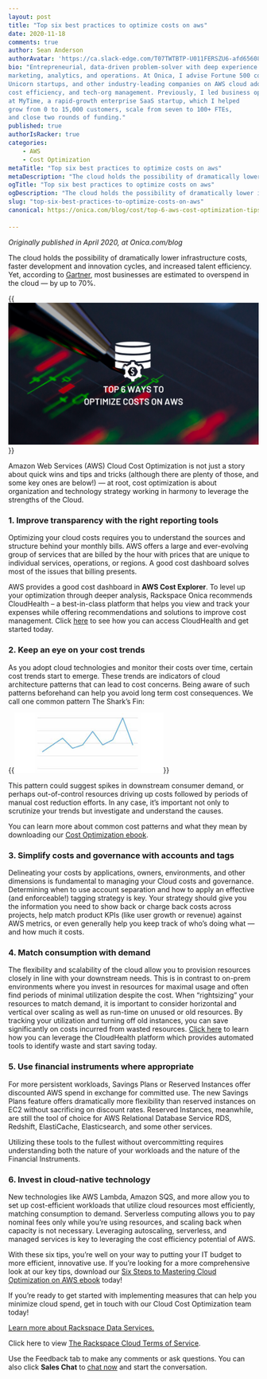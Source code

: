 ```yaml
---
layout: post
title: "Top six best practices to optimize costs on aws"
date: 2020-11-18
comments: true
author: Sean Anderson
authorAvatar: 'https://ca.slack-edge.com/T07TWTBTP-U011FERSZU6-afd65608be4d-512'
bio: "Entrepreneurial, data-driven problem-solver with deep experience in strategy, 
marketing, analytics, and operations. At Onica, I advise Fortune 500 companies, 
Unicorn startups, and other industry-leading companies on AWS cloud adoption, 
cost efficiency, and tech-org management. Previously, I led business operations 
at MyTime, a rapid-growth enterprise SaaS startup, which I helped 
grow from 0 to 15,000 customers, scale from seven to 100+ FTEs, 
and close two rounds of funding."
published: true
authorIsRacker: true
categories:
    - AWS
    - Cost Optimization
metaTitle: "Top six best practices to optimize costs on aws"
metaDescription: "The cloud holds the possibility of dramatically lower infrastructure costs, faster development and innovation cycles, and increased talent efficiency. Yet, according to Gartner, most businesses are estimated to overspend in the cloud — by up to 70%."
ogTitle: "Top six best practices to optimize costs on aws"
ogDescription: "The cloud holds the possibility of dramatically lower infrastructure costs, faster development and innovation cycles, and increased talent efficiency. Yet, according to Gartner, most businesses are estimated to overspend in the cloud — by up to 70%."
slug: "top-six-best-practices-to-optimize-costs-on-aws"
canonical: https://onica.com/blog/cost/top-6-aws-cost-optimization-tips/

---
```


*Originally published in April 2020, at Onica.com/blog*

The cloud holds the possibility of dramatically lower infrastructure costs, faster development and innovation cycles, and increased talent efficiency. Yet, according to [Gartner](https://www.gartner.com/en), most businesses are estimated to overspend in the cloud — by up to 70%.

<!--more-->

{{<img src="picture1.png" title="" alt="">}}

Amazon Web Services (AWS) Cloud Cost Optimization is not just a story about quick wins and tips and tricks (although there are plenty of those, and some key ones are below!) — at root, cost optimization is about organization and technology strategy working in harmony to leverage the strengths of the Cloud.

### 1. Improve transparency with the right reporting tools

Optimizing your cloud costs requires you to understand the sources and structure behind your monthly bills. AWS offers a large and ever-evolving group of services that are billed by the hour with prices that are unique to individual services, operations, or regions. A good cost dashboard solves most of the issues that billing presents.

AWS provides a good cost dashboard in **AWS Cost Explorer**. To level up your optimization through deeper analysis, Rackspace Onica recommends CloudHealth – a best-in-class platform that helps you view and track your expenses while offering recommendations and solutions to improve cost management. Click [here](https://insights.onica.com/onica-cloud-optimizer-service-two-week-free-trial) to see how you can access CloudHealth and get started today.

### 2. Keep an eye on your cost trends

As you adopt cloud technologies and monitor their costs over time, certain cost trends start to emerge. These trends are indicators of cloud architecture patterns that can lead to cost concerns. Being aware of such patterns beforehand can help you avoid long term cost consequences. We call one common pattern The Shark’s Fin:

{{<img src="picture2.png" title="" alt="">}}

This pattern could suggest spikes in downstream consumer demand, or perhaps out-of-control resources driving up costs followed by periods of manual cost reduction efforts. In any case, it’s important not only to scrutinize your trends but investigate and understand the causes.

You can learn more about common cost patterns and what they mean by downloading our [Cost Optimization ebook](https://insights.onica.com/cost-optimization-2020).

### 3. Simplify costs and governance with accounts and tags

Delineating your costs by applications, owners, environments, and other dimensions is fundamental to managing your Cloud costs and governance. Determining when to use account separation and how to apply an effective (and enforceable!) tagging strategy is key. Your strategy should give you the information you need to show back or charge back costs across projects, help match product KPIs (like user growth or revenue) against AWS metrics, or even generally help you keep track of who’s doing what — and how much it costs.

### 4. Match consumption with demand

The flexibility and scalability of the cloud allow you to provision resources closely in line with your downstream needs. This is in contrast to on-prem environments where you invest in resources for maximal usage and often find periods of minimal utilization despite the cost. When “rightsizing” your resources to match demand, it is important to consider horizontal and vertical over scaling as well as run-time on unused or old resources. By tracking your utilization and turning off old instances, you can save significantly on costs incurred from wasted resources. [Click here](https://insights.onica.com/onica-cloud-optimizer-service-two-week-free-trial) to learn how you can leverage the CloudHealth platform which provides automated tools to identify waste and start saving today.

### 5. Use financial instruments where appropriate

For more persistent workloads, Savings Plans or Reserved Instances offer discounted AWS spend in exchange for committed use. The new Savings Plans feature offers dramatically more flexibility than reserved instances on EC2 without sacrificing on discount rates. Reserved Instances, meanwhile, are still the tool of choice for AWS Relational Database Service RDS, Redshift, ElastiCache, Elasticsearch, and some other services.

Utilizing these tools to the fullest without overcommitting requires understanding both the nature of your workloads and the nature of the Financial Instruments.

### 6. Invest in cloud-native technology

New technologies like AWS Lambda, Amazon SQS, and more allow you to set up cost-efficient workloads that utilize cloud resources most efficiently, matching consumption to demand. Serverless computing allows you to pay nominal fees only while you’re using resources, and scaling back when capacity is not necessary. Leveraging autoscaling, serverless, and managed services is key to leveraging the cost efficiency potential of AWS.

With these six tips, you’re well on your way to putting your IT budget to more efficient, innovative use. If you’re looking for a more comprehensive look at our key tips, download our [Six Steps to Mastering Cloud Optimization on AWS ebook](https://insights.onica.com/cost-optimization-2020) today!

If you’re ready to get started with implementing measures that can help you minimize cloud spend, get in touch with our Cloud Cost Optimization team today!

<a class="cta red" id="cta" href="https://www.rackspace.com/professional-services/data">Learn more about Rackspace Data Services.</a>

Click here to view [The Rackspace Cloud Terms of Service](https://www.rackspace.com/cloud/legal/).

Use the Feedback tab to make any comments or ask questions. You can also click
**Sales Chat** to [chat now](https://www.rackspace.com/) and start the conversation.
